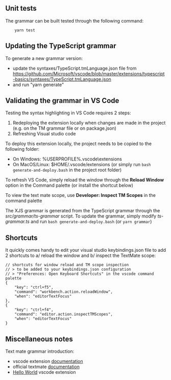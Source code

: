 
## Unit tests

The grammar can be built tested through the following command:
```
    yarn test
```


## Updating the TypeScript grammar

 To generate a new grammar version:
 - update the syntaxes/TypeScript.tmLanguage.json file from
   https://github.com/Microsoft/vscode/blob/master/extensions/typescript-basics/syntaxes/TypeScript.tmLanguage.json
 - and run "yarn generate"

## Validating the grammar in VS Code

Testing the syntax highlighting in VS Code requires 2 steps:
1. Redeploying the extension locally when changes are made in the project (e.g. on the TM grammar file or on package.json)
2. Refreshing Visual studio code

To deploy this extension locally, the project needs to be copied to the following folder:
- On Windows: %USERPROFILE%\.vscode\extensions
- On MacOS/Linux: $HOME/.vscode/extensions (or simply run `bash generate-and-deploy.bash` in the project root folder)

To refresh VS Code, simply reload the window through the **Reload Window** option in the Command palette (or install the shortcut below)

To view the text mate scope, use **Developer: Inspect TM Scopes** in the command palette

The XJS grammar is generated from the TypeScript grammar through the *src/grammar/ts-grammar* script. To update the grammar, simply modify *ts-grammar.ts* and run `bash generate-and-deploy.bash` (or `yarn grammar`)

## Shortcuts

It quickly comes handy to edit your visual studio keybindings.json file to add 2 shortcuts to a/ reload the window and b/ inspect the TextMate scope:

```
// shortcuts for window reload and TM scope inspection
// > to be added to your keybindings.json configuration 
// > "Preferences: Open Keyboard Shortcuts" in the vscode command palette
{
    "key": "ctrl+f5",
    "command": "workbench.action.reloadWindow",
    "when": "editorTextFocus"
},
{
    "key": "ctrl+f4",
    "command": "editor.action.inspectTMScopes",
    "when": "editorTextFocus"
}
```

## Miscellaneous notes

Text mate grammar introduction: 
- vscode extension [documentation](https://code.visualstudio.com/docs/extensions/themes-snippets-colorizers)
- official textmate [documentation](https://macromates.com/manual/en/language_grammars) 
- [Hello World](https://code.visualstudio.com/docs/extensions/example-hello-world) vscode extension

<!--
Note about grammar injection:
The L: part means left injection, i.e., the grammar rules are injected to the left of the existing rules for the scope being highlighted. When doing syntax highlighting, the left-most rule has higher precedence than the rules to it's right. So the L: ensures that this syntax highlighting will override the default ones.
(cf. [here](https://github.com/Microsoft/vscode-textmate/issues/41))
-->